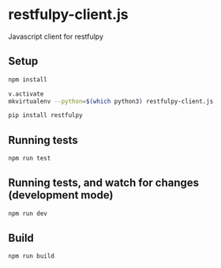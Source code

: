 # restfulpy-client.js
Javascript client for restfulpy


## Setup

```bash
npm install
```

```bash
v.activate
mkvirtualenv --python=$(which python3) restfulpy-client.js

pip install restfulpy
```

## Running tests

```bash
npm run test
```

## Running tests, and watch for changes (development mode)

```bash
npm run dev
```


## Build

```bash
npm run build
```



